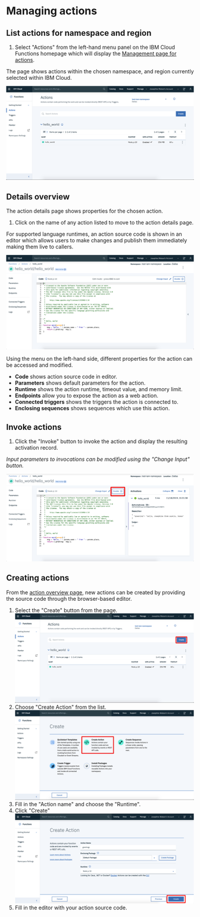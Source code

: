 # Managing actions

## List actions for namespace and region

1. Select "Actions" from the left-hand menu panel on the IBM Cloud Functions homepage which will display the [Management page for actions](https://cloud.ibm.com/functions/actions).

The page shows actions within the chosen namespace, and region currently selected within IBM Cloud.

![action details page](images/101-ex5-action-overview.png)

## Details overview

The action details page shows properties for the chosen action.

1. Click on the name of any action listed to move to the action details page.

For supported language runtimes, an action source code is shown in an editor which allows users to make changes and publish them immediately making them live to callers.

![action details page](images/101-ex5-action-editor.png)

Using the menu on the left-hand side, different properties for the action can be accessed and modified.

* **Code** shows action source code in editor.
* **Parameters** shows default parameters for the action.
* **Runtime** shows the action runtime, timeout value, and memory limit.
* **Endpoints** allow you to expose the action as a web action.
* **Connected triggers** shows the triggers the action is connected to.
* **Enclosing sequences** shows sequences which use this action.

## Invoke actions

1. Click the "Invoke" button to invoke the action and display the resulting activation record.

_Input parameters to invocations can be modified using the "Change Input" button._

![Invoking an action](images/101-ex5-invoking-action.png)

## Creating actions

From the [action overview page](https://cloud.ibm.com/functions/actions), new actions can be created by providing the source code through the browser-based editor.

1. Select the "Create" button from the page.
![Creating an action](images/101-ex5-creating-action-hp.png)
2. Choose "Create Action" from the list.
![Creating an action](images/101-ex5-creating-action-list.png)
3. Fill in the "Action name" and choose the "Runtime".
4. Click "Create"
![Creating an action](images/101-ex5-creating-action-modal.png)
5. Fill in the editor with your action source code.
